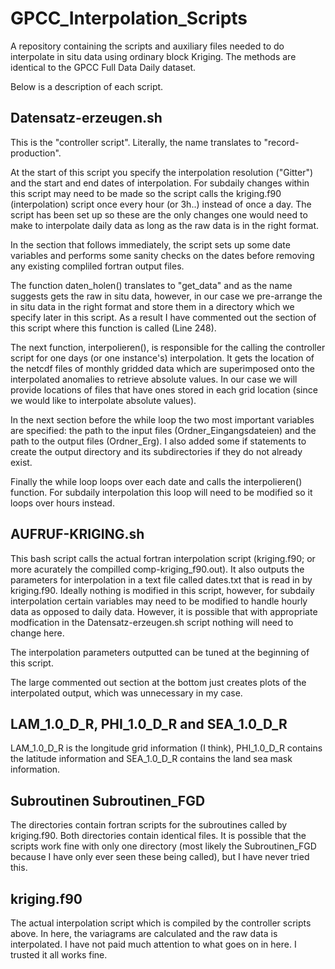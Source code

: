 # GPCC_Interpolation_Scripts
A repository containing the scripts and auxiliary files needed to do interpolate in situ data using ordinary block Kriging. The methods are identical to the GPCC Full Data Daily dataset.

Below is a description of each script.

## Datensatz-erzeugen.sh

This is the "controller script". Literally, the name translates to "record-production". 

At the start of this script you specify the interpolation resolution ("Gitter") and the start and end dates of interpolation. For subdaily changes within this script may need to be made so the script calls the kriging.f90 (interpolation) script once every hour (or 3h..) instead of once a day. The script has been set up so these are the only changes one would need to make to interpolate daily data as long as the raw data is in the right format. 

In the section that follows immediately, the script sets up some date variables and performs some sanity checks on the dates before removing any existing compliled fortran output files. 

The function daten_holen() translates to "get_data" and as the name suggests gets the raw in situ data, however, in our case we pre-arrange the in situ data in the right format and store them in a directory which we specify later in this script. As a result I have commented out the section of this script where this function is called (Line 248).

The next function, interpolieren(), is responsible for the calling the controller script for one days (or one instance's) interpolation. It gets the location of the netcdf files of monthly gridded data which are superimposed onto the interpolated anomalies to retrieve absolute values. In our case we will provide locations of files that have ones stored in each grid location (since we would like to interpolate absolute values). 

In the next section before the while loop the two most important variables are specified: the path to the input files (Ordner_Eingangsdateien) and the path to the output files (Ordner_Erg). I also added some if statements to create the output directory and its subdirectories if they do not already exist.

Finally the while loop loops over each date and calls the interpolieren() function. For subdaily interpolation this loop will need to be modified so it loops over hours instead. 

## AUFRUF-KRIGING.sh

This bash script calls the actual fortran interpolation script (kriging.f90; or more acurately the compilled comp-kriging_f90.out). It also outputs the parameters for interpolation in a text file called dates.txt that is read in by kriging.f90. Ideally nothing is modified in this script, however, for subdaily interpolation certain variables may need to be modified to handle hourly data as opposed to daily data. However, it is possible that with appropriate modfication in the Datensatz-erzeugen.sh script nothing will need to change here.

The interpolation parameters outputted can be tuned at the beginning of this script. 

The large commented out section at the bottom just creates plots of the interpolated output, which was unnecessary in my case.

## LAM_1.0_D_R, PHI_1.0_D_R and SEA_1.0_D_R

LAM_1.0_D_R is the longitude grid information (I think), PHI_1.0_D_R contains the latitude information and SEA_1.0_D_R contains the land sea mask information. 

## Subroutinen Subroutinen_FGD

The directories contain fortran scripts for the subroutines called by kriging.f90. Both directories contain identical files. It is possible that the scripts work fine with only one directory (most likely the Subroutinen_FGD because I have only ever seen these being called), but I have never tried this.

## kriging.f90

The actual interpolation script which is compiled by the controller scripts above. In here, the variagrams are calculated and the raw data is interpolated. I have not paid much attention to what goes on in here. I trusted it all works fine. 




